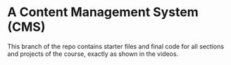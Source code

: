 # A Content Management System (CMS)
This branch of the repo contains starter files and final code for all sections and projects of the course, exactly as shown in the videos.
